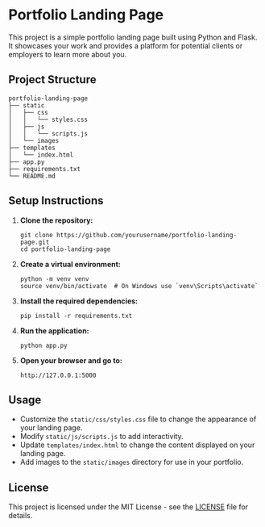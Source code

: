 # Portfolio Landing Page

This project is a simple portfolio landing page built using Python and Flask. It showcases your work and provides a platform for potential clients or employers to learn more about you.

## Project Structure

```
portfolio-landing-page
├── static
│   ├── css
│   │   └── styles.css
│   ├── js
│   │   └── scripts.js
│   └── images
├── templates
│   └── index.html
├── app.py
├── requirements.txt
└── README.md
```

## Setup Instructions

1. **Clone the repository:**
   ```
   git clone https://github.com/yourusername/portfolio-landing-page.git
   cd portfolio-landing-page
   ```

2. **Create a virtual environment:**
   ```
   python -m venv venv
   source venv/bin/activate  # On Windows use `venv\Scripts\activate`
   ```

3. **Install the required dependencies:**
   ```
   pip install -r requirements.txt
   ```

4. **Run the application:**
   ```
   python app.py
   ```

5. **Open your browser and go to:**
   ```
   http://127.0.0.1:5000
   ```

## Usage

- Customize the `static/css/styles.css` file to change the appearance of your landing page.
- Modify `static/js/scripts.js` to add interactivity.
- Update `templates/index.html` to change the content displayed on your landing page.
- Add images to the `static/images` directory for use in your portfolio.

## License

This project is licensed under the MIT License - see the [LICENSE](LICENSE) file for details.